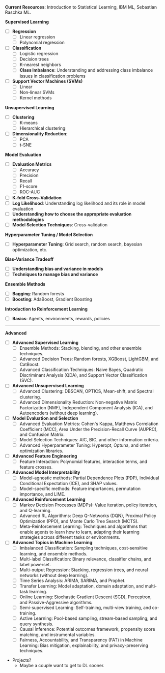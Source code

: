 **Current Resources**: Introduction to Statistical Learning, IBM ML, Sebastian Raschka ML.


**Supervised Learning**
- [ ] **Regression**
    - [ ] Linear regression
    - [ ] Polynomial regression
- [ ] **Classification**
    - [ ] Logistic regression
    - [ ] Decision trees
    - [ ] K-nearest neighbors
    - [ ] **Class Imbalance**: Understanding and addressing class imbalance issues in classification problems
- [ ] **Support Vector Machines (SVMs)**
    - [ ] Linear
    - [ ] Non-linear SVMs
    - [ ] Kernel methods

**Unsupervised Learning**
- [ ] **Clustering**
    - [ ] K-means
    - [ ] Hierarchical clustering
- [ ] **Dimensionality Reduction**:
    - [ ] PCA
    - [ ] t-SNE

**Model Evaluation**
- [ ] **Evaluation Metrics**
    - [ ] Accuracy
    - [ ] Precision
    - [ ] Recall
    - [ ] F1-score
    - [ ] ROC-AUC
- [ ] **K-fold Cross-Validation**
- [ ] **Log Likelihood**: Understanding log likelihood and its role in model evaluation
- [ ] **Understanding how to choose the appropriate evaluation methodologies**
- [ ] **Model Selection Techniques**: Cross-validation

**Hyperparameter Tuning / Model Selection**
- [ ] **Hyperparameter Tuning**: Grid search, random search, bayesian optimization, etc.

**Bias-Variance Tradeoff**
- [ ] **Understanding bias and variance in models**
- [ ] **Techniques to manage bias and variance**

**Ensemble Methods**
- [ ] **Bagging**: Random forests
- [ ] **Boosting**: AdaBoost, Gradient Boosting

**Introduction to Reinforcement Learning**
- [ ] **Basics**: Agents, environments, rewards, policies

---

**Advanced**

- [ ]  **Advanced Supervised Learning**
    - [ ]  Ensemble Methods: Stacking, blending, and other ensemble techniques.
    - [ ]  Advanced Decision Trees: Random forests, XGBoost, LightGBM, and CatBoost.
    - [ ]  Advanced Classification Techniques: Naive Bayes, Quadratic Discriminant Analysis (QDA), and Support Vector Classification (SVC).
- [ ]  **Advanced Unsupervised Learning**
    - [ ]  Advanced Clustering: DBSCAN, OPTICS, Mean-shift, and Spectral clustering.
    - [ ]  Advanced Dimensionality Reduction: Non-negative Matrix Factorization (NMF), Independent Component Analysis (ICA), and Autoencoders (without deep learning).
- [ ]  **Model Evaluation and Selection**
    - [ ]  Advanced Evaluation Metrics: Cohen's Kappa, Matthews Correlation Coefficient (MCC), Area Under the Precision-Recall Curve (AUPRC), and Confusion Matrix.
    - [ ]  Model Selection Techniques: AIC, BIC, and other information criteria.
    - [ ]  Advanced Hyperparameter Tuning: Hyperopt, Optuna, and other optimization libraries.
- [ ]  **Advanced Feature Engineering**
    - [ ]  Feature Interaction: Polynomial features, interaction terms, and feature crosses.
- [ ]  **Advanced Model Interpretability**
    - [ ]  Model-agnostic methods: Partial Dependence Plots (PDP), Individual Conditional Expectation (ICE), and SHAP values.
    - [ ]  Model-specific methods: Feature importances, permutation importance, and LIME.
- [ ]  **Advanced Reinforcement Learning**
    - [ ]  Markov Decision Processes (MDPs): Value iteration, policy iteration, and Q-learning.
    - [ ]  Advanced RL Algorithms: Deep Q-Networks (DQN), Proximal Policy Optimization (PPO), and Monte Carlo Tree Search (MCTS).
    - [ ]  Meta-Reinforcement Learning: Techniques and algorithms that enable agents to learn how to learn, adapting their learning strategies across different tasks or environments.
- [ ]  **Advanced Topics in Machine Learning**
    - [ ]  Imbalanced Classification: Sampling techniques, cost-sensitive learning, and ensemble methods.
    - [ ]  Multi-label Classification: Binary relevance, classifier chains, and label powerset.
    - [ ]  Multi-output Regression: Stacking, regression trees, and neural networks (without deep learning).
    - [ ]  Time Series Analysis: ARIMA, SARIMA, and Prophet.
    - [ ]  Transfer Learning: Model adaptation, domain adaptation, and multi-task learning.
    - [ ]  Online Learning: Stochastic Gradient Descent (SGD), Perceptron, and Passive-Aggressive algorithms.
    - [ ]  Semi-supervised Learning: Self-training, multi-view training, and co-training.
    - [ ]  Active Learning: Pool-based sampling, stream-based sampling, and query synthesis.
    - [ ]  Causal Inference: Potential outcomes framework, propensity score matching, and instrumental variables.
    - [ ]  Fairness, Accountability, and Transparency (FAT) in Machine Learning: Bias mitigation, explainability, and privacy-preserving techniques.

- Projects?
  - Maybe a couple want to get to DL sooner.